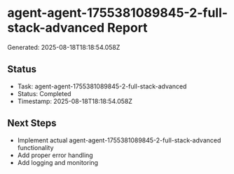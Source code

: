 # agent-agent-1755381089845-2-full-stack-advanced Report

Generated: 2025-08-18T18:18:54.058Z

## Status
- Task: agent-agent-1755381089845-2-full-stack-advanced
- Status: Completed
- Timestamp: 2025-08-18T18:18:54.058Z

## Next Steps
- Implement actual agent-agent-1755381089845-2-full-stack-advanced functionality
- Add proper error handling
- Add logging and monitoring
